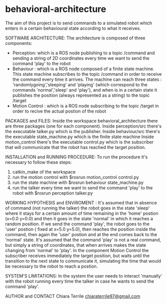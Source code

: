 # behavioral-architecture
The aim of this project is to send commands to a simulated robot which enters in a certain behavioural state according to what it receives. 

SOFTWARE ARCHITECTURE:
The architecture is composed of three components:
 - Perception: which is a ROS node publishing to a topic /command and sending a string of 2D coordinates every time we want to send the command 'play' to the robot
 - Behaviour : which is a ROS node composed of a finite state machine. This state machine subscribes to the topic /command in order to receive the command every time it arrives. The machine can reach three states : 'randomlygoing','sleeping' and 'playing' (which correspond to the commands 'normal','sleep' and 'play'), and when is in a certain state it publishes the position (always represented as a string) to the topic /target
 - Motion Control : which is a ROS node subscribing to the topic /target in order to recive the actual postion of the robot 

PACKAGES and FILES:
Inside the workspace behavioral_architecture there are three packages (one for each component).
Inside perception/src there's the executable talker.py which is the publisher.
Inside behaviour/src there's the executable state_machine.py which is the finite state machine
Inside motion_control there's the executable control.py which is the subscriber that will communicate that the robot has reached the target position.

INSTALLATION and RUNNING PROCEDURE:
To run the procedure it's necessary to follow these steps:
1) catkin_make of the workspace
2) run the motion control with $rosrun motion_control control.py
3) run the state machine with $rosrun behaviour state_machine.py
4) run the talker every time we want to send the command 'play' to the robot with $rosrun perception talker.py

WORKING HYPOTHESIS and ENVIROMENT :
It's assumed that in absence of command (not running the talker) the robot goes in the state 'sleep' where it stays for a certain amount of time remaining in the 'home' postion (x=0.0 y=0.0) and then it goes in the state 'normal' in which it reaches a random position.
If we send the command 'play', the robot goes to the 'user' postion ( fixed at x=5.0 y=5.0), then reaches the position inside the command, then again the 'user' postion and at the end comes back to the 'normal' state.
It's assumed that the command 'play' is not a real command, but simply a string of coordinates, that when arrives makes the state changing from 'normal' to 'play'.
In the component Motion Control the subscriber receives immediately the target position, but waits until the transition to the next state to communicate it, simulating the time that would be necessary to the robot to reach a postion. 

SYSTEM'S LIMITATIONS:
In the system the user needs to interact 'manually' with the robot running every time the talker in case he wants to send the command 'play'.


AUTHOR and CONTACT
Chiara Terrile 
chiaraterrile97@gmail.com

